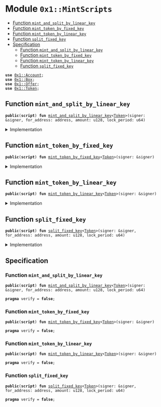 
<a name="0x1_MintScripts"></a>

# Module `0x1::MintScripts`



-  [Function `mint_and_split_by_linear_key`](#0x1_MintScripts_mint_and_split_by_linear_key)
-  [Function `mint_token_by_fixed_key`](#0x1_MintScripts_mint_token_by_fixed_key)
-  [Function `mint_token_by_linear_key`](#0x1_MintScripts_mint_token_by_linear_key)
-  [Function `split_fixed_key`](#0x1_MintScripts_split_fixed_key)
-  [Specification](#@Specification_0)
    -  [Function `mint_and_split_by_linear_key`](#@Specification_0_mint_and_split_by_linear_key)
    -  [Function `mint_token_by_fixed_key`](#@Specification_0_mint_token_by_fixed_key)
    -  [Function `mint_token_by_linear_key`](#@Specification_0_mint_token_by_linear_key)
    -  [Function `split_fixed_key`](#@Specification_0_split_fixed_key)


<pre><code><b>use</b> <a href="Account.md#0x1_Account">0x1::Account</a>;
<b>use</b> <a href="Box.md#0x1_Box">0x1::Box</a>;
<b>use</b> <a href="Offer.md#0x1_Offer">0x1::Offer</a>;
<b>use</b> <a href="Token.md#0x1_Token">0x1::Token</a>;
</code></pre>



<a name="0x1_MintScripts_mint_and_split_by_linear_key"></a>

## Function `mint_and_split_by_linear_key`



<pre><code><b>public</b>(<b>script</b>) <b>fun</b> <a href="MintScripts.md#0x1_MintScripts_mint_and_split_by_linear_key">mint_and_split_by_linear_key</a>&lt;<a href="Token.md#0x1_Token">Token</a>&gt;(signer: &signer, for_address: address, amount: u128, lock_period: u64)
</code></pre>



<details>
<summary>Implementation</summary>


<pre><code><b>public</b>(<b>script</b>) <b>fun</b> <a href="MintScripts.md#0x1_MintScripts_mint_and_split_by_linear_key">mint_and_split_by_linear_key</a>&lt;<a href="Token.md#0x1_Token">Token</a>: store&gt;(
    signer: &signer,
    for_address: address,
    amount: u128,
    lock_period: u64,
) {
    // 1. take key: LinearTimeMintKey&lt;<a href="Token.md#0x1_Token">Token</a>&gt;
    <b>let</b> mint_key = <a href="Box.md#0x1_Box_take">Box::take</a>&lt;<a href="Token.md#0x1_Token_LinearTimeMintKey">Token::LinearTimeMintKey</a>&lt;<a href="Token.md#0x1_Token">Token</a>&gt;&gt;(signer);

    // 2. mint token
    <b>let</b> (tokens, new_mint_key) = <a href="Token.md#0x1_Token_split_linear_key">Token::split_linear_key</a>&lt;<a href="Token.md#0x1_Token">Token</a>&gt;(&<b>mut</b> mint_key, amount);

    // 3. deposit
    <a href="Account.md#0x1_Account_deposit_to_self">Account::deposit_to_self</a>(signer, tokens);

    // 4. put or destroy key
    <b>if</b> (<a href="Token.md#0x1_Token_is_empty_key">Token::is_empty_key</a>(&mint_key)) {
        <a href="Token.md#0x1_Token_destroy_empty_key">Token::destroy_empty_key</a>(mint_key);
    } <b>else</b> {
        <a href="Box.md#0x1_Box_put">Box::put</a>(signer, mint_key);
    };

    // 5. offer
    <a href="Offer.md#0x1_Offer_create">Offer::create</a>&lt;<a href="Token.md#0x1_Token_LinearTimeMintKey">Token::LinearTimeMintKey</a>&lt;<a href="Token.md#0x1_Token">Token</a>&gt;&gt;(signer, new_mint_key, for_address, lock_period);
}
</code></pre>



</details>

<a name="0x1_MintScripts_mint_token_by_fixed_key"></a>

## Function `mint_token_by_fixed_key`



<pre><code><b>public</b>(<b>script</b>) <b>fun</b> <a href="MintScripts.md#0x1_MintScripts_mint_token_by_fixed_key">mint_token_by_fixed_key</a>&lt;<a href="Token.md#0x1_Token">Token</a>&gt;(signer: &signer)
</code></pre>



<details>
<summary>Implementation</summary>


<pre><code><b>public</b>(<b>script</b>) <b>fun</b> <a href="MintScripts.md#0x1_MintScripts_mint_token_by_fixed_key">mint_token_by_fixed_key</a>&lt;<a href="Token.md#0x1_Token">Token</a>: store&gt;(
    signer: &signer,
) {
    // 1. take key: FixedTimeMintKey&lt;<a href="Token.md#0x1_Token">Token</a>&gt;
    <b>let</b> mint_key = <a href="Box.md#0x1_Box_take">Box::take</a>&lt;<a href="Token.md#0x1_Token_FixedTimeMintKey">Token::FixedTimeMintKey</a>&lt;<a href="Token.md#0x1_Token">Token</a>&gt;&gt;(signer);

    // 2. mint token
    <b>let</b> tokens = <a href="Token.md#0x1_Token_mint_with_fixed_key">Token::mint_with_fixed_key</a>&lt;<a href="Token.md#0x1_Token">Token</a>&gt;(mint_key);

    // 3. deposit
    <a href="Account.md#0x1_Account_deposit_to_self">Account::deposit_to_self</a>(signer, tokens);
}
</code></pre>



</details>

<a name="0x1_MintScripts_mint_token_by_linear_key"></a>

## Function `mint_token_by_linear_key`



<pre><code><b>public</b>(<b>script</b>) <b>fun</b> <a href="MintScripts.md#0x1_MintScripts_mint_token_by_linear_key">mint_token_by_linear_key</a>&lt;<a href="Token.md#0x1_Token">Token</a>&gt;(signer: &signer)
</code></pre>



<details>
<summary>Implementation</summary>


<pre><code><b>public</b>(<b>script</b>) <b>fun</b> <a href="MintScripts.md#0x1_MintScripts_mint_token_by_linear_key">mint_token_by_linear_key</a>&lt;<a href="Token.md#0x1_Token">Token</a>: store&gt;(
    signer: &signer,
) {
    // 1. take key: LinearTimeMintKey&lt;<a href="Token.md#0x1_Token">Token</a>&gt;
    <b>let</b> mint_key = <a href="Box.md#0x1_Box_take">Box::take</a>&lt;<a href="Token.md#0x1_Token_LinearTimeMintKey">Token::LinearTimeMintKey</a>&lt;<a href="Token.md#0x1_Token">Token</a>&gt;&gt;(signer);

    // 2. mint token
    <b>let</b> tokens = <a href="Token.md#0x1_Token_mint_with_linear_key">Token::mint_with_linear_key</a>&lt;<a href="Token.md#0x1_Token">Token</a>&gt;(&<b>mut</b> mint_key);

    // 3. deposit
    <a href="Account.md#0x1_Account_deposit_to_self">Account::deposit_to_self</a>(signer, tokens);

    // 4. put or destroy key
    <b>if</b> (<a href="Token.md#0x1_Token_is_empty_key">Token::is_empty_key</a>(&mint_key)) {
        <a href="Token.md#0x1_Token_destroy_empty_key">Token::destroy_empty_key</a>(mint_key);
    } <b>else</b> {
        <a href="Box.md#0x1_Box_put">Box::put</a>(signer, mint_key);
    }
}
</code></pre>



</details>

<a name="0x1_MintScripts_split_fixed_key"></a>

## Function `split_fixed_key`



<pre><code><b>public</b>(<b>script</b>) <b>fun</b> <a href="MintScripts.md#0x1_MintScripts_split_fixed_key">split_fixed_key</a>&lt;<a href="Token.md#0x1_Token">Token</a>&gt;(signer: &signer, for_address: address, amount: u128, lock_period: u64)
</code></pre>



<details>
<summary>Implementation</summary>


<pre><code><b>public</b>(<b>script</b>) <b>fun</b> <a href="MintScripts.md#0x1_MintScripts_split_fixed_key">split_fixed_key</a>&lt;<a href="Token.md#0x1_Token">Token</a>: store&gt;(
    signer: &signer,
    for_address: address,
    amount: u128,
    lock_period: u64,
) {
    // 1. take key: FixedTimeMintKey&lt;<a href="Token.md#0x1_Token">Token</a>&gt;
    <b>let</b> mint_key = <a href="Box.md#0x1_Box_take">Box::take</a>&lt;<a href="Token.md#0x1_Token_FixedTimeMintKey">Token::FixedTimeMintKey</a>&lt;<a href="Token.md#0x1_Token">Token</a>&gt;&gt;(signer);

    // 2.
    <b>let</b> new_mint_key = <a href="Token.md#0x1_Token_split_fixed_key">Token::split_fixed_key</a>&lt;<a href="Token.md#0x1_Token">Token</a>&gt;(&<b>mut</b> mint_key, amount);

    // 3. put key
    <a href="Box.md#0x1_Box_put">Box::put</a>(signer, mint_key);

    // 4. offer
    <a href="Offer.md#0x1_Offer_create">Offer::create</a>&lt;<a href="Token.md#0x1_Token_FixedTimeMintKey">Token::FixedTimeMintKey</a>&lt;<a href="Token.md#0x1_Token">Token</a>&gt;&gt;(signer, new_mint_key, for_address, lock_period);
}
</code></pre>



</details>

<a name="@Specification_0"></a>

## Specification


<a name="@Specification_0_mint_and_split_by_linear_key"></a>

### Function `mint_and_split_by_linear_key`


<pre><code><b>public</b>(<b>script</b>) <b>fun</b> <a href="MintScripts.md#0x1_MintScripts_mint_and_split_by_linear_key">mint_and_split_by_linear_key</a>&lt;<a href="Token.md#0x1_Token">Token</a>&gt;(signer: &signer, for_address: address, amount: u128, lock_period: u64)
</code></pre>




<pre><code><b>pragma</b> verify = <b>false</b>;
</code></pre>



<a name="@Specification_0_mint_token_by_fixed_key"></a>

### Function `mint_token_by_fixed_key`


<pre><code><b>public</b>(<b>script</b>) <b>fun</b> <a href="MintScripts.md#0x1_MintScripts_mint_token_by_fixed_key">mint_token_by_fixed_key</a>&lt;<a href="Token.md#0x1_Token">Token</a>&gt;(signer: &signer)
</code></pre>




<pre><code><b>pragma</b> verify = <b>false</b>;
</code></pre>



<a name="@Specification_0_mint_token_by_linear_key"></a>

### Function `mint_token_by_linear_key`


<pre><code><b>public</b>(<b>script</b>) <b>fun</b> <a href="MintScripts.md#0x1_MintScripts_mint_token_by_linear_key">mint_token_by_linear_key</a>&lt;<a href="Token.md#0x1_Token">Token</a>&gt;(signer: &signer)
</code></pre>




<pre><code><b>pragma</b> verify = <b>false</b>;
</code></pre>



<a name="@Specification_0_split_fixed_key"></a>

### Function `split_fixed_key`


<pre><code><b>public</b>(<b>script</b>) <b>fun</b> <a href="MintScripts.md#0x1_MintScripts_split_fixed_key">split_fixed_key</a>&lt;<a href="Token.md#0x1_Token">Token</a>&gt;(signer: &signer, for_address: address, amount: u128, lock_period: u64)
</code></pre>




<pre><code><b>pragma</b> verify = <b>false</b>;
</code></pre>
